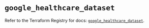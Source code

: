 # `google_healthcare_dataset`

Refer to the Terraform Registry for docs: [`google_healthcare_dataset`](https://registry.terraform.io/providers/hashicorp/google-beta/6.45.0/docs/resources/google_healthcare_dataset).
